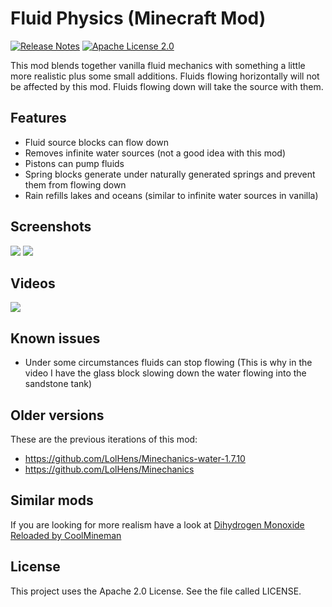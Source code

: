 # Fluid Physics (Minecraft Mod)
[![Release Notes](https://img.shields.io/github/release/LolHens/mc-fluid-physics.svg?maxAge=3600)](https://github.com/LolHens/mc-fluid-physics/releases/latest)
[![Apache License 2.0](https://img.shields.io/github/license/LolHens/mc-fluid-physics.svg?maxAge=3600)](https://www.apache.org/licenses/LICENSE-2.0)

This mod blends together vanilla fluid mechanics with something a little more realistic plus some small additions.
Fluids flowing horizontally will not be affected by this mod. Fluids flowing down will take the source with them.

## Features
- Fluid source blocks can flow down
- Removes infinite water sources (not a good idea with this mod)
- Pistons can pump fluids
- Spring blocks generate under naturally generated springs and prevent them from flowing down
- Rain refills lakes and oceans (similar to infinite water sources in vanilla)

## Screenshots
![](https://raw.githubusercontent.com/LolHens/mc-fluid-physics/master/screenshots/2020-07-07_00.22.08.png)
![](https://raw.githubusercontent.com/LolHens/mc-fluid-physics/master/screenshots/2020-07-07_01.09.31.png)

## Videos
[![](https://img.youtube.com/vi/ruu0PwRRzL8/0.jpg)](https://www.youtube.com/watch?v=ruu0PwRRzL8)

## Known issues
- Under some circumstances fluids can stop flowing (This is why in the video I have the glass block slowing down the water flowing into the sandstone tank)

## Older versions
These are the previous iterations of this mod:
- https://github.com/LolHens/Minechanics-water-1.7.10
- https://github.com/LolHens/Minechanics

## Similar mods
If you are looking for more realism have a look at [Dihydrogen Monoxide Reloaded by CoolMineman](https://github.com/CoolMineman/Dihydrogen-Monoxide-Reloaded)

## License
This project uses the Apache 2.0 License. See the file called LICENSE.
